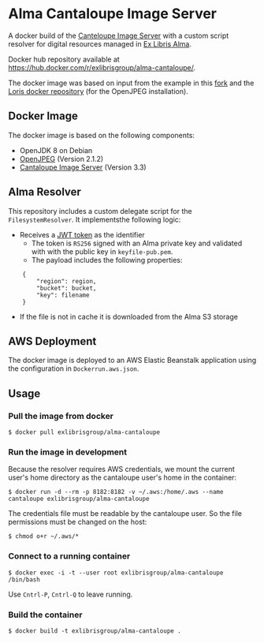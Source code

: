 # Alma Cantaloupe Image Server

A docker build of the [Canteloupe Image Server](https://medusa-project.github.io/cantaloupe/) with a custom script resolver for digital resources managed in [Ex Libris Alma](http://www.exlibrisgroup.com/category/AlmaOverview).

Docker hub repository available at https://hub.docker.com/r/exlibrisgroup/alma-cantaloupe/.

The docker image was based on input from the example in this [fork](https://github.com/kaij/cantaloupe/tree/docker-deploy/docker) and the [Loris docker repository](https://github.com/loris-imageserver/loris-docker) (for the OpenJPEG installation). 

## Docker Image

The docker image is based on the following components:
* OpenJDK 8 on Debian
* [OpenJPEG](https://github.com/uclouvain/openjpeg.git) (Version 2.1.2)
* [Cantaloupe Image Server](https://github.com/medusa-project/cantaloupe/) (Version 3.3)

## Alma Resolver

This repository includes a custom delegate script for the `FilesystemResolver`. It implementsthe following logic:
* Receives a [JWT token](http://jwt.io/) as the identifier 
  * The token is `RS256` signed with an Alma private key and validated with with the public key in `keyfile-pub.pem`.
  * The payload includes the following properties:
```
    {
        "region": region,
        "bucket": bucket,
        "key": filename
    }
```
* If the file is not in cache it is downloaded from the Alma S3 storage

## AWS Deployment

The docker image is deployed to an AWS Elastic Beanstalk application using the 
configuration in `Dockerrun.aws.json`.

## Usage

### Pull the image from docker

    $ docker pull exlibrisgroup/alma-cantaloupe

### Run the image in development

Because the resolver requires AWS credentials, we mount the current user's home directory as the cantaloupe user's home in the container:

    $ docker run -d --rm -p 8182:8182 -v ~/.aws:/home/.aws --name cantaloupe exlibrisgroup/alma-cantaloupe

The credentials file must be readable by the cantaloupe user. So the file permissions must be changed on the host:

    $ chmod o+r ~/.aws/*

### Connect to a running container
    $ docker exec -i -t --user root exlibrisgroup/alma-cantaloupe /bin/bash

Use `Cntrl-P`, `Cntrl-Q` to leave running.

### Build the container

    $ docker build -t exlibrisgroup/alma-cantaloupe .

